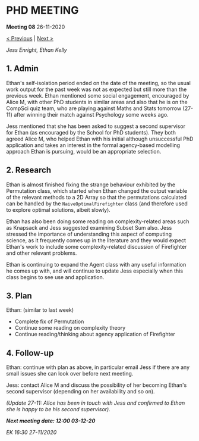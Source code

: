 # PHD MEETING

__Meeting 08__
26-11-2020

[< Previous](07_19-11-20.md) | [Next >](09_03-12-20.md)

_Jess Enright,_
_Ethan Kelly_


## 1. Admin

Ethan's self-isolation period ended on the date of the meeting, so the usual work output for the past week was not as expected but still more than the previous week. Ethan mentioned some social engagement, encouraged by Alice M, with other PhD students in similar areas and also that he is on the CompSci quiz team, who are playing against Maths and Stats tomorrow (27-11) after winning their match against Psychology some weeks ago.

Jess mentioned that she has been asked to suggest a second supervisor for Ethan (as encouraged by the School for PhD students). They both agreed Alice M, who helped Ethan with his initial although unsuccessful PhD application and takes an interest in the formal agency-based modelling approach Ethan is pursuing, would be an appropriate selection.

## 2. Research

Ethan is almost finished fixing the strange behaviour exhibited by the Permutation class, which started when Ethan changed the output variable of the relevant methods to a 2D Array so that the permutations calculated can be handled by the `NaiveOptimalFirefighter` class (and therefore used to explore optimal solutions, albeit slowly).

Ethan has also been doing some reading on complexity-related areas such as Knapsack and Jess suggested examining Subset Sum also. Jess stressed the importance of understanding this aspect of computing science, as it frequently comes up in the literature and they would expect Ethan's work to include some complexity-related discussion of Firefighter and other relevant problems.

Ethan is continuing to expand the Agent class with any useful information he comes up with, and will continue to update Jess especially when this class begins to see use and application.

## 3. Plan
Ethan: (similar to last week)
* Complete fix of Permutation
* Continue some reading on complexity theory
* Continue reading/thinking about agency application of Firefighter

## 4. Follow-up

Ethan: continue with plan as above, in particular email Jess if there are any small issues she can look over before next meeting.

Jess: contact Alice M and discuss the possibility of her becoming Ethan's second supervisor (depending on her availability and so on).

_(Update 27-11: Alice has been in touch with Jess and confirmed to Ethan she is happy to be his second supervisor)._


**_Next meeting date: 12:00 03-12-20_**



_EK 16:30 27-11/2020_
